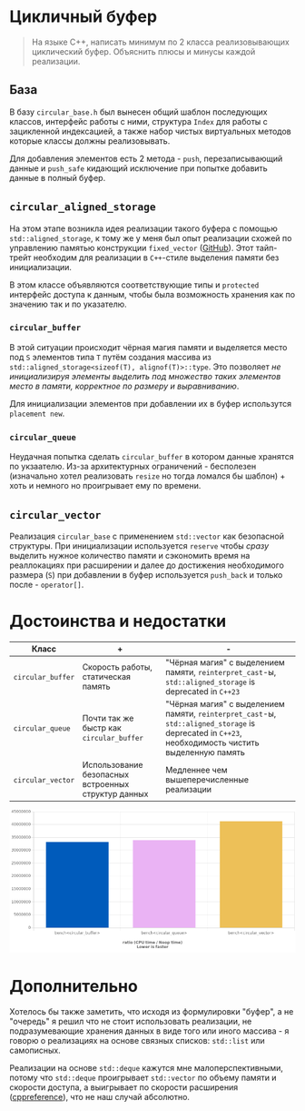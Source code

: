 # Цикличный буфер

>На языке С++, написать минимум по 2 класса реализовывающих циклический буфер.
>Объяснить плюсы и минусы каждой реализации.

## База

В базу `circular_base.h` был вынесен общий шаблон последующих классов, интерфейс работы с ними, структура `Index` для работы с зацикленной индексацией, а также набор чистых виртуальных методов которые классы должны реализовывать. 

Для добавления элементов есть 2 метода - `push`, перезаписывающий данные и `push_safe` кидающий исключение при попытке добавить данные в полный буфер.

## `circular_aligned_storage`

На этом этапе возникла идея реализации такого буфера с помощью `std::aligned_storage`, к тому же у меня был опыт реализации схожей по управлению памятью конструкции `fixed_vector` ([GitHub](https://github.com/X-pech/fixed_vector)). Этот тайп-трейт необходим для реализации в `C++`-стиле выделения памяти без инициализации.

В этом классе объявляются соответствующие типы и `protected` интерфейс доступа к данным, чтобы была возможность хранения как по значению так и по указателю.

### `circular_buffer` 

В этой ситуации происходит чёрная магия памяти и выделяется место под `S` элементов типа `T` путём создания массива из `std::aligned_storage<sizeof(T), alignof(T)>::type`. Это позволяет *не инициализируя элементы выделить под множество таких элементов место в памяти, корректное по размеру и выравниванию*. 

Для инициализации элементов при добавлении их в буфер использутся `placement new`. 

### `circular_queue`

Неудачная попытка сделать `circular_buffer` в котором данные хранятся по укзаателю. Из-за архитектурных ограничений - бесполезен (изначально хотел реализовать `resize` но тогда ломался бы шаблон) + хоть и немного но проигрывает ему по времени.

## `circular_vector`

Реализация `circular_base` с применением `std::vector` как безопасной структуры. При инициализации используется `reserve` чтобы *сразу* выделить нужное количество памяти и сэкономить время на реаллокациях при расширении и далее до достижения необходимого размера (`S`) при добавлении в буфер используется `push_back` и только после - `operator[]`.

# Достоинства и недостатки

|Класс|+|-|
|-|-|-|
|`circular_buffer`|Скорость работы, статическая память|"Чёрная магия" с выделением памяти, `reinterpret_cast`-ы, `std::aligned_storage` is deprecated in `C++23`|
|`circular_queue`|Почти так же быстр как `circular_buffer`|"Чёрная магия" с выделением памяти, `reinterpret_cast`-ы, `std::aligned_storage` is deprecated in `C++23`, необходимость чистить выделенную память|
|`circular_vector`|Использование безопасных встроенных структур данных|Медленнее чем вышеперечисленные реализации|

![Бенчмаркинг](bench.png)

# Дополнительно

Хотелось бы также заметить, что исходя из формулировки "буфер", а не "очередь" я решил что не стоит использовать реализации, не подразумевающие хранения данных в виде того или иного массива - я говорю о реализациях на основе связных списков: `std::list` или самописных.

Реализации на основе `std::deque` кажутся мне малоперспективными, потому что `std::deque` проигрывает `std::vector` по объему памяти и скорости доступа, а выигрывает по скорости расширения ([cppreference](https://en.cppreference.com/w/cpp/container/deque)), что не наш случай абсолютно.